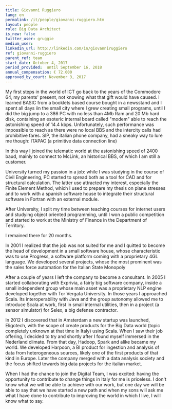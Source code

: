 ```yaml
---
title: Giovanni Ruggiero
lang: en
permalink: /it/people/giovanni-ruggiero.htm
layout: people
role: Big Data Architect
is_new: false
twitter_user: gruggie
medium_user:
linkedin_url: http://linkedin.com/in/giovanniruggiero
ref: giovanni-ruggiero
parent_ref: team
start_date: October 4, 2017
period_provided:  until September 16, 2018
annual_compensation: € 72.000
approved_by_court: November 3, 2017
---
```

My first steps in the world of ICT go back to the years of the Commodore 64, my parents' present, not knowing what that gift would have caused.
I learned BASIC from a booklets based course bought in a newsstand and I spent all days iin the small city
where I grew creating  small programs, until I did the big jump to a 386 PC with no less than 4Mb Ram and 20 Mb hard disk, containing an esoteric internal board called "modem" able to reach the astonishing speed of 14.4 kbps.
Unfortunately, such performance was impossible to reach as there were no local BBS and the intercity calls had prohibitive fares.
SIP, the italian phone company, had a sneaky way to lure me though: ITAPAC (a primitive data connection line)

In this way I joined the telematic world at the astonishing speed of 2400 baud, mainly to connect to McLink, an historical BBS, of which I am still a customer.

University turned my passion in a job: while I was studying in the course of Civil Engineering, PC started to spread both as a tool for CAD and for structural calculation. The latter use attracted my interest, especially the Finite Element Method, which I used to prepare my thesis on plane stresses and to work with a spanish software house to integrate their structural software in Fortran with an external module.

After University, I split my time between teaching courses for internet users and studying object oriented programming, until I won a public competition and started to work at the Ministry of Finance in the Department of Territory.

I remained there for 20 months.

In 2001 I realized that the job was not suited for me  and I quitted to become the head of development in a small software house, whose characteristic was to use Progress, a software platform coming with a proprietary 4GL language.
We developed several projects, whose the most prominent was the sales force automation for the Italian State Monopoly

After a couple of years I left the company to become a consultant. In 2005 I started collaborating with Exprivia, a fairly big software company, inside a small independent group whose main asset was a proprietary NLP engine developed together with Tor Vergata University.
In those years I approached Scala. Its interoperability with Java and the group autonomy allowed me to introduce Scala at work, first in small internal utilities, then in a project (a sensor simulator) for Selex, a big defense contractor.

In 2012 I discovered that in Amsterdam a new startup was launched, Eligotech, with the scope of create products for the Big Data world (topic completely unknown at that time in Italy) using Scala. When I saw their job offering, I decided to try and shortly after I found myself immersed in the Nederland climate.
From that day, Hadoop, Spark and alike became my world. We developed Harpoon, a BI product for ingestion and analysis of data from heterogeneous sources, likely one of the first products of that kind in Europe. Later the company merged with a data analysis society and the focus shifted towards big data projects for the italian market.

When I had the chance to join the Digital Team, I was excited: having the opportunity to contribute to change things in Italy for me is priceless.
I don't know what we will be able to achieve with our work, but one day we will be able to say that we have started a new path and when my sons will ask me what I have done to contribute to improving the world in which I live, I will know what to say.

